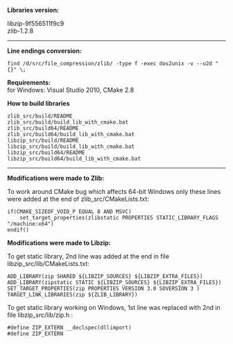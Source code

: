**Libraries version:**

libzip-9f556511f9c9
<br />
zlib-1.2.8

----------------

**Line endings conversion:**

    find /d/src/file_compression/zlib/ -type f -exec dos2unix -v --u2d "{}" \;


**Requirements:**<br />
for Windows: Visual Studio 2010, CMake 2.8

**How to build libraries**

    zlib_src/build/README
    zlib_src/build/build_lib_with_cmake.bat
    zlib_src/build64/README
    zlib_src/build64/build_lib_with_cmake.bat
    libzip_src/build/README
    libzip_src/build/build_lib_with_cmake.bat
    libzip_src/build64/README
    libzip_src/build64/build_lib_with_cmake.bat

----------------

**Modifications were made to Zlib:**

To work around CMake bug which affects 64-bit Windows only
these lines were added at the end of zlib_src/CMakeLists.txt:<br />

    if(CMAKE_SIZEOF_VOID_P EQUAL 8 AND MSVC)
        set_target_properties(zlibstatic PROPERTIES STATIC_LIBRARY_FLAGS "/machine:x64")
    endif()


**Modifications were made to Libzip:**

To get static library, 2nd line was added at the end in file libzip_src/lib/CMakeLists.txt:

    ADD_LIBRARY(zip SHARED ${LIBZIP_SOURCES} ${LIBZIP_EXTRA_FILES})
    ADD_LIBRARY(zipstatic STATIC ${LIBZIP_SOURCES} ${LIBZIP_EXTRA_FILES})
    SET_TARGET_PROPERTIES(zip PROPERTIES VERSION 3.0 SOVERSION 3 ) TARGET_LINK_LIBRARIES(zip ${ZLIB_LIBRARY})

To get static library working on Windows, 1st line was replaced with 2nd in file libzip_src/lib/zip.h :

    #define ZIP_EXTERN __declspec(dllimport)
    #define ZIP_EXTERN

